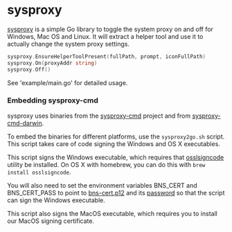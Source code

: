 # sysproxy

[sysproxy](https://github.com/getlantern/sysproxy) is a simple Go library to
toggle the system proxy on and off for Windows, Mac OS and Linux. It will
extract a helper tool and use it to actually change the system proxy settings.

```go
sysproxy.EnsureHelperToolPresent(fullPath, prompt, iconFullPath)
sysproxy.On(proxyAddr string)
sysproxy.Off()
```

See 'example/main.go' for detailed usage.

### Embedding sysproxy-cmd

sysproxy uses binaries from the
[sysproxy-cmd](https://github.com/getlantern/sysproxy-cmd) project and from
[sysproxy-cmd-darwin](https://github.com/getlantern/sysproxy-cmd-darwin).

To embed the binaries for different platforms, use the `sysproxy2go.sh` script.
This script takes care of code signing the Windows and OS X executables.

This script signs the Windows executable, which requires that
[osslsigncode](http://sourceforge.net/projects/osslsigncode/) utility be
installed. On OS X with homebrew, you can do this with
`brew install osslsigncode`.

You will also need to set the environment variables BNS_CERT and BNS_CERT_PASS
to point to [bns-cert.p12](https://github.com/getlantern/too-many-secrets/blob/master/bns_cert.p12)
and its [password](https://github.com/getlantern/too-many-secrets/blob/master/build-installers/env-vars.txt#L3)
so that the script can sign the Windows executable.

This script also signs the MacOS executable, which requires you to install our MacOS signing certificate.
